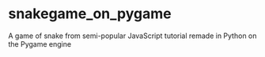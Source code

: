 # snakegame_on_pygame
A game of snake from semi-popular JavaScript tutorial remade in Python on the Pygame engine

